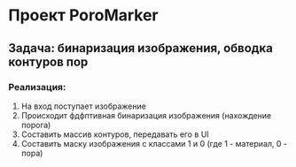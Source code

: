# Проект PoroMarker
## Задача: бинаризация изображения, обводка контуров пор
### Реализация:
1. На вход поступает изображение
2. Происходит фдфптивная бинаризация изображения (нахождение порога)
3. Составить массив контуров, передавать его в UI
4. Составить маску изображения с классами 1 и 0 (где 1 - материал, 0 - пора) 
